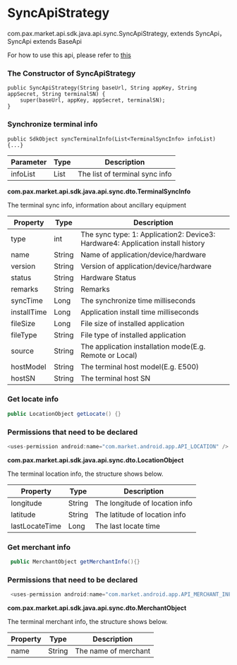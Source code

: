 # SyncApiStrategy

com.pax.market.api.sdk.java.api.sync.SyncApiStrategy, extends SyncApi，SyncApi extends BaseApi

For how to use this api, please refer to [this](SyncAccessoryInfoIntegration.md)

### The Constructor of  SyncApiStrategy

```
public SyncApiStrategy(String baseUrl, String appKey, String appSecret, String terminalSN) {
    super(baseUrl, appKey, appSecret, terminalSN);
}
```

### Synchronize terminal info

```
public SdkObject syncTerminalInfo(List<TerminalSyncInfo> infoList) {...}
```

| Parameter | Type                   | Description                    |
| --------- | ---------------------- | ------------------------------ |
| infoList  | List<TerminalSyncInfo> | The list of terminal sync info |

**com.pax.market.api.sdk.java.api.sync.dto.TerminalSyncInfo**

The terminal sync info, information about ancillary equipment

| Property    | Type   | Description        |
| ----------- | ------ | ------------------ |
| type        | int    | The sync type: 1: Application2: Device3: Hardware4: Application install history      |
| name        | String | Name of application/device/hardware               |
| version     | String | Version of application/device/hardware            |
| status      | String | Hardware Status             |
| remarks     | String | Remarks            |
| syncTime    | Long   | The synchronize time milliseconds   |
| installTime | Long   | Application install time milliseconds |
| fileSize    | Long   | File size of installed application        |
| fileType    | String | File type of installed application      |
| source      | String | The application installation mode(E.g. Remote or Local)             |
| hostModel   | String | The terminal host model(E.g. E500) |
| hostSN      | String | The terminal host SN    |

### Get locate info

```java
public LocationObject getLocate() {}
```

### Permissions that need to be declared

```java
<uses-permission android:name="com.market.android.app.API_LOCATION" />
```

**com.pax.market.api.sdk.java.api.sync.dto.LocationObject**

The terminal location info, the structure shows below.

| Property       | Type   | Description                    |
| -------------- | ------ | ------------------------------ |
| longitude      | String | The longitude of location info |
| latitude       | String | The latitude of location info  |
| lastLocateTime | Long   | The last locate time           |

### Get  merchant info

```java
 public MerchantObject getMerchantInfo(){}
```

### Permissions that need to be declared

```java
 <uses-permission android:name="com.market.android.app.API_MERCHANT_INFO" />
```

**com.pax.market.api.sdk.java.api.sync.dto.MerchantObject**

The terminal merchant info, the structure shows below.

| Property | Type   | Description          |
| -------- | ------ | -------------------- |
| name     | String | The name of merchant |
